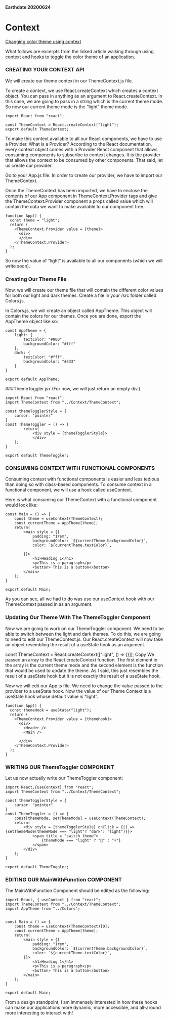#### Earthdate 20200624
# Context
[Changing color theme using context](https://www.smashingmagazine.com/2020/01/introduction-react-context-api/)

What follows are excerpts from the linked article walking through using context and hooks to toggle the color theme of an application.

### CREATING YOUR CONTEXT API
We will create our theme context in our ThemeContext.js file.

To create a context, we use React.createContext which creates a context object. You can pass in anything as an argument to React.createContext. In this case, we are going to pass in a string which is the current theme mode. So now our current theme mode is the “light” theme mode.
```
import React from "react";

const ThemeContext = React.createContext("light");
export default ThemeContext;
```
To make this context available to all our React components, we have to use a Provider. What is a Provider? According to the React documentation, every context object comes with a Provider React component that allows consuming components to subscribe to context changes. It is the provider that allows the context to be consumed by other components. That said, let us create our provider.

Go to your App.js file. In order to create our provider, we have to import our ThemeContext.

Once the ThemeContext has been imported, we have to enclose the contents of our App component in ThemeContext.Provider tags and give the ThemeContext.Provider component a props called value which will contain the data we want to make available to our component tree.
```
function App() {
  const theme = "light";
  return (
    <ThemeContext.Provider value = {theme}>
      <div>
      </div>
    </ThemeContext.Provider>
  );
}
```
So now the value of “light” is available to all our components (which we will write soon).

### Creating Our Theme File
Now, we will create our theme file that will contain the different color values for both our light and dark themes. Create a file in your /src folder called Colors.js.

In Colors.js, we will create an object called AppTheme. This object will contain the colors for our themes. Once you are done, export the AppTheme object like so:
```
const AppTheme = {
    light: {
        textColor: "#000",
        backgroundColor: "#fff"
    },
    dark: {
        textColor: "#fff",
        backgroundColor: "#333"
    }
}

export default AppTheme;
```
###ThemeToggler.jsx
(For now, we will just return an empty div.)
```
import React from "react";
import ThemeContext from "../Context/ThemeContext";

const themeTogglerStyle = {
    cursor: "pointer"
}
const ThemeToggler = () => {
        return(
            <div style = {themeTogglerStyle}>
            </div>
    );
}

export default ThemeToggler;
```
### CONSUMING CONTEXT WITH FUNCTIONAL COMPONENTS
Consuming context with functional components is easier and less tedious than doing so with class-based components. To consume context in a functional component, we will use a hook called useContext.

Here is what consuming our ThemeContext with a functional component would look like:
```
const Main = () => {
    const theme = useContext(ThemeContext);
    const currentTheme = AppTheme[theme];
    return(
        <main style = {{
            padding: "1rem",
            backgroundColor: `${currentTheme.backgroundColor}`,
            color: `${currentTheme.textColor}`,
        
        }}>
            <h1>Heading 1</h1>
            <p>This is a paragraph</p>
            <button> This is a button</button>
        </main>
    );
}

export default Main;
```
As you can see, all we had to do was use our useContext hook with our ThemeContext passed in as an argument.

### Updating Our Theme With The ThemeToggler Component
Now we are going to work on our ThemeToggler component. We need to be able to switch between the light and dark themes. To do this, we are going to need to edit our ThemeContext.js. Our React.createContext will now take an object resembling the result of a useState hook as an argument.

const ThemeContext = React.createContext(["light", () => {}]);
Copy
We passed an array to the React.createContext function. The first element in the array is the current theme mode and the second element is the function that would be used to update the theme. As I said, this just resembles the result of a useState hook but it is not exactly the result of a useState hook.

Now we will edit our App.js file. We need to change the value passed to the provider to a useState hook. Now the value of our Theme Context is a useState hook whose default value is “light”.
```
function App() {
  const themeHook = useState("light");
  return (
    <ThemeContext.Provider value = {themeHook}>
      <div>
        <Header />
        <Main />
        
      </div>
    </ThemeContext.Provider>
  );
}
```
### WRITING OUR ThemeToggler COMPONENT
Let us now actually write our ThemeToggler component:
```
import React,{useContext} from "react";
import ThemeContext from "../Context/ThemeContext";

const themeTogglerStyle = {
    cursor: "pointer"
}
const ThemeToggler = () => {
    const[themeMode, setThemeMode] = useContext(ThemeContext);
    return(
        <div style = {themeTogglerStyle} onClick = {() => {setThemeMode(themeMode === "light"? "dark": "light")}}>
            <span title = "switch theme">
                {themeMode === "light" ? "🌙" : "☀️"}
            </span>
        </div>
    );
}

export default ThemeToggler;
```
### EDITING OUR MainWithFunction COMPONENT
The MainWithFunction Component should be edited as the following:
```
import React, { useContext } from "react";
import ThemeContext from "../Context/ThemeContext";
import AppTheme from "../Colors";


const Main = () => {
    const theme = useContext(ThemeContext)[0];
    const currentTheme = AppTheme[theme];
    return(
        <main style = {{
            padding: "1rem",
            backgroundColor: `${currentTheme.backgroundColor}`,
            color: `${currentTheme.textColor}`,        
        }}>
            <h1>Heading 1</h1>
            <p>This is a paragraph</p>
            <button> This is a button</button>
        </main>
    );
}

export default Main;
```

From a design standpoint, I am immensely interested in how these hooks can make our applications more dynamic, more accessible, and all-around more interesting to interact with!
